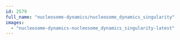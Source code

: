 ```yaml
---
id: 2579
full_name: "nucleosome-dynamics/nucleosome_dynamics_singularity"
images: 
  - "nucleosome-dynamics-nucleosome_dynamics_singularity-latest"
---
```

